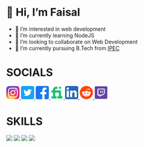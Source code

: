 
# 👋 Hi, I’m Faisal

- 👀 I’m interested in web development
- 🌱 I’m currently learning NodeJS
- 💞️ I’m looking to collaborate on Web Development
- 🔭 I’m currently pursuing B.Tech from [IPEC](https://www.ipec.org.in/)

# SOCIALS

<a href="https://www.instagram.com/faisalsaifii">
    <img src="https://github.com/faisalsaifii/faisalsaifii/blob/main/assets/icons/Instagram.png?raw=true" height= 35/>
</a>
<a href="https://www.twitter.com/faisalsaifiii">
    <img src="https://github.com/faisalsaifii/faisalsaifii/blob/main/assets/icons/socials/Twitter.svg?raw=true" height= 35/>
</a>
<a href="https://www.facebook.com/FaisalSaifiii/">
    <img src="https://github.com/faisalsaifii/faisalsaifii/blob/main/assets/icons/socials/Facebook.svg?raw=true" height= 35/>
</a>
<a href="https://www.fiverr.com/faisalsaifii">
    <img src="https://github.com/faisalsaifii/faisalsaifii/blob/main/assets/icons/socials/Fiverr.svg?raw=true" height= 35/>
</a>
<a href="https://www.linkedin.com/in/faisal-saifi-91031b1a0/">
    <img src="https://github.com/faisalsaifii/faisalsaifii/blob/main/assets/icons/socials/Linkedin.svg?raw=true" height= 35/>
</a>
<a href="https://www.reddit.com/user/FaisalSaifii">
    <img src="https://github.com/faisalsaifii/faisalsaifii/blob/main/assets/icons/socials/Reddit.svg?raw=true" height= 35/>
</a>
<a href="https://www.twitch.tv/faisalsaifii">
    <img src="https://github.com/faisalsaifii/faisalsaifii/blob/main/assets/icons/socials/Twitch.svg?raw=true" height= 35/>
</a>

# SKILLS

<img src="https://github.com/faisalsaifii/faisalsaifii/blob/main/assets/icons/CPP.svg?raw=true" height= 35/>
<img src="https://github.com/faisalsaifii/faisalsaifii/blob/main/assets/icons/Python.svg?raw=true" height= 35/>
<img src="https://github.com/faisalsaifii/faisalsaifii/blob/main/assets/icons/React.svg?raw=true" height= 35/>
<img src="https://github.com/faisalsaifii/faisalsaifii/blob/main/assets/icons/Nodejs.svg?raw=true" height= 35/>
